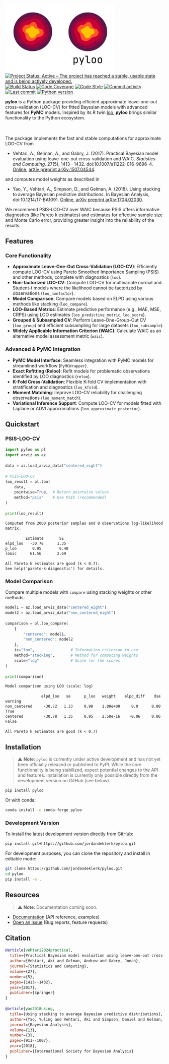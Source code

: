 <img src="./assets/pyloo-light.png#gh-light-mode-only" width="175" align="left" alt="pyloo logo" />
<img src="./assets/pyloo-dark.png#gh-dark-mode-only" width="175" align="left" alt="pyloo logo" />

[![Project Status: Active – The project has reached a stable, usable state and is being actively developed.](https://www.repostatus.org/badges/latest/active.svg)](https://www.repostatus.org/#active)
[![Build Status](https://github.com/jordandeklerk/pyloo/actions/workflows/test.yml/badge.svg)](https://github.com/jordandeklerk/pyloo/actions/workflows/test.yml)
[![Code Coverage](https://codecov.io/gh/jordandeklerk/pyloo/branch/main/graph/badge.svg)](https://codecov.io/gh/jordandeklerk/pyloo)
[![Code Style](https://img.shields.io/badge/code%20style-black-000000.svg)](https://github.com/ambv/black)
[![Commit activity](https://img.shields.io/github/commit-activity/m/jordandeklerk/pyloo)](https://github.com/jordandeklerk/pyloo/graphs/commit-activity)
[![Last commit](https://img.shields.io/github/last-commit/jordandeklerk/pyloo)](https://github.com/jordandeklerk/pyloo/graphs/commit-activity)
[![Python version](https://img.shields.io/badge/3.11%20%7C%203.12%20%7C%203.13-blue?logo=python&logoColor=white)](https://www.python.org/)

__pyloo__ is a Python package providing efficient approximate leave-one-out cross-validation (LOO-CV) for fitted Bayesian models with advanced features for **PyMC** models. Inspired by its R twin [loo](https://github.com/stan-dev/loo), __pyloo__ brings similar functionality to the Python ecosystem.
<br><br><br>

The package implements the fast and stable computations for approximate LOO-CV from

* Vehtari, A., Gelman, A., and Gabry, J. (2017). Practical Bayesian model
evaluation using leave-one-out cross-validation and WAIC.
_Statistics and Computing_. 27(5), 1413--1432.
doi:10.1007/s11222-016-9696-4. [Online](https://link.springer.com/article/10.1007/s11222-016-9696-4),
[arXiv preprint arXiv:1507.04544](https://arxiv.org/abs/1507.04544).

and computes model weights as described in

* Yao, Y., Vehtari, A., Simpson, D., and Gelman, A. (2018). Using
stacking to average Bayesian predictive distributions. In Bayesian
Analysis, doi:10.1214/17-BA1091.
[Online](https://projecteuclid.org/euclid.ba/1516093227),
[arXiv preprint arXiv:1704.02030](https://arxiv.org/abs/1704.02030).

We recommend PSIS-LOO-CV over WAIC because PSIS offers informative diagnostics (like Pareto k estimates) and estimates for effective sample size and Monte Carlo error, providing greater insight into the reliability of the results.

## Features

### Core Functionality

*   **Approximate Leave-One-Out Cross-Validation (LOO-CV)**: Efficiently compute LOO-CV using Pareto Smoothed Importance Sampling (PSIS) and other methods, complete with diagnostics (`loo`).
*   **Non-factorized LOO-CV**: Compute LOO-CV for multivariate normal and Student-t models where the likelihood cannot be factorized by observations (`loo_nonfactor`).
*   **Model Comparison**: Compare models based on ELPD using various methods like stacking (`loo_compare`).
*   **LOO-Based Metrics**: Estimate predictive performance (e.g., MAE, MSE, CRPS) using LOO estimates (`loo_predictive_metric`, `loo_score`).
*   **Grouped & Subsampled CV**: Perform Leave-One-Group-Out CV (`loo_group`) and efficient subsampling for large datasets (`loo_subsample`).
*   **Widely Applicable Information Criterion (WAIC)**: Calculate WAIC as an alternative model assessment metric (`waic`).

### Advanced & PyMC Integration

*   **PyMC Model Interface**: Seamless integration with PyMC models for streamlined workflow (`PyMCWrapper`).
*   **Exact Refitting (Reloo)**: Refit models for problematic observations identified by LOO diagnostics (`reloo`).
*   **K-Fold Cross-Validation**: Flexible K-fold CV implementation with stratification and diagnostics (`loo_kfold`).
*   **Moment Matching**: Improve LOO-CV reliability for challenging observations (`loo_moment_match`).
*   **Variational Inference Support**: Compute LOO-CV for models fitted with Laplace or ADVI approximations (`loo_approximate_posterior`).

## Quickstart

### PSIS-LOO-CV

```python
import pyloo as pl
import arviz as az

data = az.load_arviz_data("centered_eight")

# PSIS-LOO-CV
loo_result = pl.loo(
    data,
    pointwise=True,  # Return pointwise values
    method="psis"    # Use PSIS (recommended)
)

print(loo_result)
```
```
Computed from 2000 posterior samples and 8 observations log-likelihood matrix.

         Estimate       SE
elpd_loo   -30.78      1.35
p_loo       0.95        0.48
looic      61.56       2.69

All Pareto k estimates are good (k < 0.7).
See help('pareto-k-diagnostic') for details.
```

### Model Comparison

Compare multiple models with `compare` using stacking weights or other methods:

```python
model1 = az.load_arviz_data("centered_eight")
model2 = az.load_arviz_data("non_centered_eight")

comparison = pl.loo_compare(
    {
        "centered": model1,
        "non_centered": model2
    },
    ic="loo",                # Information criterion to use
    method="stacking",       # Method for computing weights
    scale="log"              # Scale for the scores
)

print(comparison)
```
```
Model comparison using LOO (scale: log)

                elpd_loo   se      p_loo   weight    elpd_diff    dse     warning
non_centered     -30.72   1.33     0.90    1.00e+00     0.0      0.00      True
centered         -30.78   1.35     0.95    2.50e-16    -0.06     0.06      False

All Pareto k estimates are good (k < 0.7)
```

## Installation

> ⚠️ **Note**: `pyloo` is currently under active development and has not yet been officially released or published to PyPI. While the core functionality is being stabilized, expect potential changes to the API and features. Installation is currently only possible directly from the development version on GitHub (see below).

```bash
pip install pyloo
```

Or with conda:

```bash
conda install -c conda-forge pyloo
```

### Development Version

To install the latest development version directly from GitHub:

```bash
pip install git+https://github.com/jordandeklerk/pyloo.git
```

For development purposes, you can clone the repository and install in editable mode:

```bash
git clone https://github.com/jordandeklerk/pyloo.git
cd pyloo
pip install -e .
```

## Resources

> ⚠️ **Note**: Documentation coming soon.

* [Documentation]() (API reference, examples)
* [Open an issue]() (Bug reports, feature requests)

## Citation

```bibtex
@article{vehtari2024practical,
  title={Practical Bayesian model evaluation using leave-one-out cross-validation and WAIC},
  author={Vehtari, Aki and Gelman, Andrew and Gabry, Jonah},
  journal={Statistics and Computing},
  volume={27},
  number={5},
  pages={1413--1432},
  year={2017},
  publisher={Springer}
}

@article{yao2018using,
  title={Using stacking to average Bayesian predictive distributions},
  author={Yao, Yuling and Vehtari, Aki and Simpson, Daniel and Gelman, Andrew},
  journal={Bayesian Analysis},
  volume={13},
  number={3},
  pages={911--1007},
  year={2018},
  publisher={International Society for Bayesian Analysis}
}
